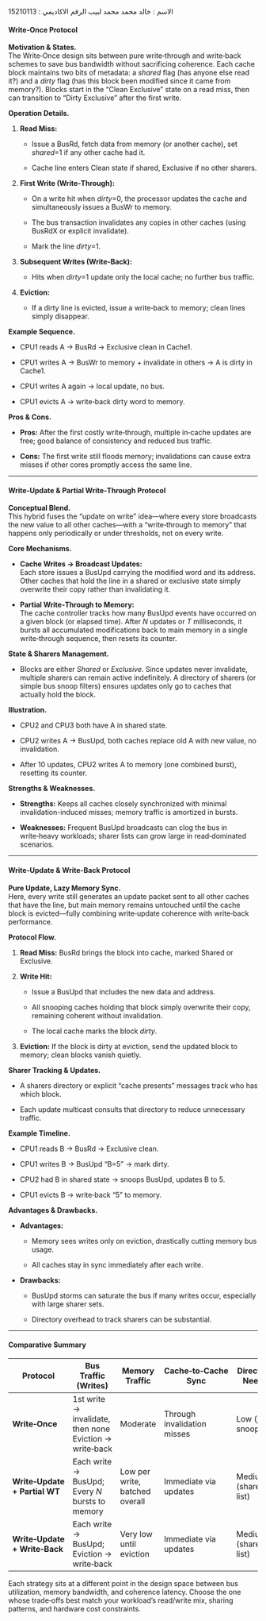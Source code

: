 الاسم : خالد محمد محمد لبيب
الرقم الاكاديمي : 15210113
#### Write‑Once Protocol

**Motivation & States.**  
The Write‑Once design sits between pure write‑through and write‑back schemes to save bus bandwidth without sacrificing coherence. Each cache block maintains two bits of metadata: a _shared_ flag (has anyone else read it?) and a _dirty_ flag (has this block been modified since it came from memory?). Blocks start in the “Clean Exclusive” state on a read miss, then can transition to “Dirty Exclusive” after the first write.

**Operation Details.**

1. **Read Miss:**
    
    - Issue a BusRd, fetch data from memory (or another cache), set _shared_=1 if any other cache had it.
        
    - Cache line enters Clean state if shared, Exclusive if no other sharers.
        
2. **First Write (Write‑Through):**
    
    - On a write hit when _dirty_=0, the processor updates the cache and simultaneously issues a BusWr to memory.
        
    - The bus transaction invalidates any copies in other caches (using BusRdX or explicit invalidate).
        
    - Mark the line _dirty_=1.
        
3. **Subsequent Writes (Write‑Back):**
    
    - Hits when _dirty_=1 update only the local cache; no further bus traffic.
        
4. **Eviction:**
    
    - If a dirty line is evicted, issue a write‑back to memory; clean lines simply disappear.
        

**Example Sequence.**

- CPU1 reads A → BusRd → Exclusive clean in Cache1.
    
- CPU1 writes A → BusWr to memory + invalidate in others → A is dirty in Cache1.
    
- CPU1 writes A again → local update, no bus.
    
- CPU1 evicts A → write‑back dirty word to memory.
    

**Pros & Cons.**

- **Pros:** After the first costly write‑through, multiple in‑cache updates are free; good balance of consistency and reduced bus traffic.
    
- **Cons:** The first write still floods memory; invalidations can cause extra misses if other cores promptly access the same line.
    

---

#### Write‑Update & Partial Write‑Through Protocol

**Conceptual Blend.**  
This hybrid fuses the “update on write” idea—where every store broadcasts the new value to all other caches—with a “write‑through to memory” that happens only periodically or under thresholds, not on every write.

**Core Mechanisms.**

- **Cache Writes → Broadcast Updates:**  
    Each store issues a BusUpd carrying the modified word and its address. Other caches that hold the line in a shared or exclusive state simply overwrite their copy rather than invalidating it.
    
- **Partial Write‑Through to Memory:**  
    The cache controller tracks how many BusUpd events have occurred on a given block (or elapsed time). After _N_ updates or _T_ milliseconds, it bursts all accumulated modifications back to main memory in a single write‑through sequence, then resets its counter.
    

**State & Sharers Management.**

- Blocks are either _Shared_ or _Exclusive_. Since updates never invalidate, multiple sharers can remain active indefinitely. A directory of sharers (or simple bus snoop filters) ensures updates only go to caches that actually hold the block.
    

**Illustration.**

- CPU2 and CPU3 both have A in shared state.
    
- CPU2 writes A → BusUpd, both caches replace old A with new value, no invalidation.
    
- After 10 updates, CPU2 writes A to memory (one combined burst), resetting its counter.
    

**Strengths & Weaknesses.**

- **Strengths:** Keeps all caches closely synchronized with minimal invalidation-induced misses; memory traffic is amortized in bursts.
    
- **Weaknesses:** Frequent BusUpd broadcasts can clog the bus in write‑heavy workloads; sharer lists can grow large in read‑dominated scenarios.
    

---

#### Write‑Update & Write‑Back Protocol

**Pure Update, Lazy Memory Sync.**  
Here, every write still generates an update packet sent to all other caches that have the line, but main memory remains untouched until the cache block is evicted—fully combining write‑update coherence with write‑back performance.

**Protocol Flow.**

1. **Read Miss:** BusRd brings the block into cache, marked Shared or Exclusive.
    
2. **Write Hit:**
    
    - Issue a BusUpd that includes the new data and address.
        
    - All snooping caches holding that block simply overwrite their copy, remaining coherent without invalidation.
        
    - The local cache marks the block _dirty_.
        
3. **Eviction:** If the block is dirty at eviction, send the updated block to memory; clean blocks vanish quietly.
    

**Sharer Tracking & Updates.**

- A sharers directory or explicit “cache presents” messages track who has which block.
    
- Each update multicast consults that directory to reduce unnecessary traffic.
    

**Example Timeline.**

- CPU1 reads B → BusRd → Exclusive clean.
    
- CPU1 writes B → BusUpd “B=5” → mark dirty.
    
- CPU2 had B in shared state → snoops BusUpd, updates B to 5.
    
- CPU1 evicts B → write‑back “5” to memory.
    

**Advantages & Drawbacks.**

- **Advantages:**
    
    - Memory sees writes only on eviction, drastically cutting memory bus usage.
        
    - All caches stay in sync immediately after each write.
        
- **Drawbacks:**
    
    - BusUpd storms can saturate the bus if many writes occur, especially with large sharer sets.
        
    - Directory overhead to track sharers can be substantial.
        

---

#### Comparative Summary

|Protocol|Bus Traffic (Writes)|Memory Traffic|Cache‑to‑Cache Sync|Directory Needs|
|---|---|---|---|---|
|**Write‑Once**|1st write → invalidate, then none  <br>Eviction → write‑back|Moderate|Through invalidation misses|Low (just snooping)|
|**Write‑Update + Partial WT**|Each write → BusUpd;  <br>Every _N_ bursts to memory|Low per write, batched overall|Immediate via updates|Medium (sharer list)|
|**Write‑Update + Write‑Back**|Each write → BusUpd;  <br>Eviction → write‑back|Very low until eviction|Immediate via updates|Medium (sharer list)|

Each strategy sits at a different point in the design space between bus utilization, memory bandwidth, and coherence latency. Choose the one whose trade‑offs best match your workload’s read/write mix, sharing patterns, and hardware cost constraints.